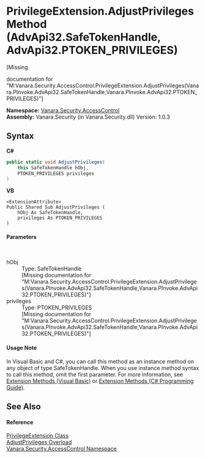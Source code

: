 # PrivilegeExtension.AdjustPrivileges Method (AdvApi32.SafeTokenHandle, AdvApi32.PTOKEN_PRIVILEGES)
 

\[Missing <summary> documentation for "M:Vanara.Security.AccessControl.PrivilegeExtension.AdjustPrivileges(Vanara.PInvoke.AdvApi32.SafeTokenHandle,Vanara.PInvoke.AdvApi32.PTOKEN_PRIVILEGES)"\]

**Namespace:**&nbsp;<a href="62a937f8-234b-6e15-2f22-272a8ae206a7">Vanara.Security.AccessControl</a><br />**Assembly:**&nbsp;Vanara.Security (in Vanara.Security.dll) Version: 1.0.3

## Syntax

**C#**<br />
``` C#
public static void AdjustPrivileges(
	this SafeTokenHandle hObj,
	PTOKEN_PRIVILEGES privileges
)
```

**VB**<br />
``` VB
<ExtensionAttribute>
Public Shared Sub AdjustPrivileges ( 
	hObj As SafeTokenHandle,
	privileges As PTOKEN_PRIVILEGES
)
```


#### Parameters
&nbsp;<dl><dt>hObj</dt><dd>Type: SafeTokenHandle<br />\[Missing <param name="hObj"/> documentation for "M:Vanara.Security.AccessControl.PrivilegeExtension.AdjustPrivileges(Vanara.PInvoke.AdvApi32.SafeTokenHandle,Vanara.PInvoke.AdvApi32.PTOKEN_PRIVILEGES)"\]</dd><dt>privileges</dt><dd>Type: PTOKEN_PRIVILEGES<br />\[Missing <param name="privileges"/> documentation for "M:Vanara.Security.AccessControl.PrivilegeExtension.AdjustPrivileges(Vanara.PInvoke.AdvApi32.SafeTokenHandle,Vanara.PInvoke.AdvApi32.PTOKEN_PRIVILEGES)"\]</dd></dl>

#### Usage Note
In Visual Basic and C#, you can call this method as an instance method on any object of type SafeTokenHandle. When you use instance method syntax to call this method, omit the first parameter. For more information, see <a href="http://msdn.microsoft.com/en-us/library/bb384936.aspx">Extension Methods (Visual Basic)</a> or <a href="http://msdn.microsoft.com/en-us/library/bb383977.aspx">Extension Methods (C# Programming Guide)</a>.

## See Also


#### Reference
<a href="9f97b6a3-d9b0-31cf-cc59-36d33d4a6643">PrivilegeExtension Class</a><br /><a href="82f41680-1f3b-582e-5936-50a421c8b22b">AdjustPrivileges Overload</a><br /><a href="62a937f8-234b-6e15-2f22-272a8ae206a7">Vanara.Security.AccessControl Namespace</a><br />